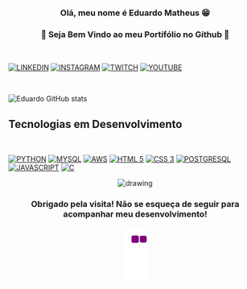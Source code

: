 ### <center> Olá, meu nome é Eduardo Matheus 😁
### <center>🔹 Seja Bem Vindo ao meu Portifólio no Github 🔹
<br>

[![LINKEDIN](https://img.shields.io/badge/LinkedIn-0077B5?style=for-the-badge&logo=linkedin&logoColor=white)](https://www.linkedin.com/in/eduardo-matheus-071a36227)
[![INSTAGRAM](https://img.shields.io/badge/Instagram-E4405F?style=for-the-badge&logo=instagram&logoColor=white)](https://instagram.com/EDUUMATHEUUS)
[![TWITCH](https://img.shields.io/badge/Twitch-9146FF?style=for-the-badge&logo=twitch&logoColor=white)](https://twitch.tv/3duz1n)
[![YOUTUBE](https://img.shields.io/badge/YouTube-FF0000?style=for-the-badge&logo=youtube&logoColor=white)](https://youtube.com/c/3duz1n)

<br>

![Eduardo GitHub stats](https://github-readme-stats.vercel.app/api?username=eduumatheuus&show_icons=true&theme=tokyonight)

## **Tecnologias em Desenvolvimento**
<BR>

[![PYTHON](https://img.shields.io/badge/Python-14354C?style=for-the-badge&logo=python&logoColor=white)]()
[![MYSQL](https://img.shields.io/badge/MySQL-00000F?style=for-the-badge&logo=mysql&logoColor=white)]()
[![AWS](https://img.shields.io/badge/Amazon_AWS-232F3E?style=for-the-badge&logo=amazon-aws&logoColor=white)]()
[![HTML 5](https://img.shields.io/badge/HTML5-E34F26?style=for-the-badge&logo=html5&logoColor=white)]()
[![CSS 3](https://img.shields.io/badge/CSS3-1572B6?style=for-the-badge&logo=css3&logoColor=white)]()
[![POSTGRESQL](https://img.shields.io/badge/PostgreSQL-316192?style=for-the-badge&logo=postgresql&logoColor=white)]()
[![JAVASCRIPT](https://img.shields.io/badge/JavaScript-F7DF1E?style=for-the-badge&logo=javascript&logoColor=black)]()
[![C](https://img.shields.io/badge/C-00599C?style=for-the-badge&logo=c&logoColor=white)]()

<center> <img src="https://uploaddeimagens.com.br/imagens/sz_dLTU" alt="drawing" width="200"/>

### **Obrigado pela visita! Não se esqueça de seguir para acompanhar meu desenvolvimento!**

![Snake animation](https://github.com/eduumatheuus/eduumatheuus/blob/output/github-contribution-grid-snake.gif)
